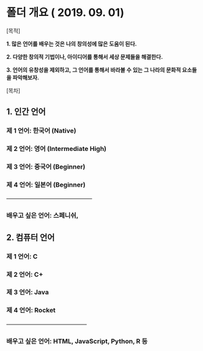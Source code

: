 # 폴더 개요 ( 2019. 09. 01)

[목적]

__1. 많은 언어를 배우는 것은 나의 창의성에 많은 도움이 된다.__

__2. 다양한 창의적 기법이나, 아이디어를 통해서 세상 문제들을 해결한다.__

__3. 언어의 유창성을 제외하고, 그 언어를 통해서 바라볼 수 있는 그 나라의 문화적 요소들을 파악해보자.__

[목차]

## 1. 인간 언어

### 제 1 언어: 한국어 (Native)
### 제 2 언어: 영어 (Intermediate High)
### 제 3 언어: 중국어 (Beginner)
### 제 4 언어: 일본어 (Beginner)
————————————————
### 배우고 싶은 언어: 스페니쉬,


## 2. 컴퓨터 언어

### 제 1 언어: C  
### 제 2 언어: C+
### 제 3 언어: Java
### 제 4 언어: Rocket
———————————————
### 배우고 싶은 언어: HTML, JavaScript, Python, R 등 


